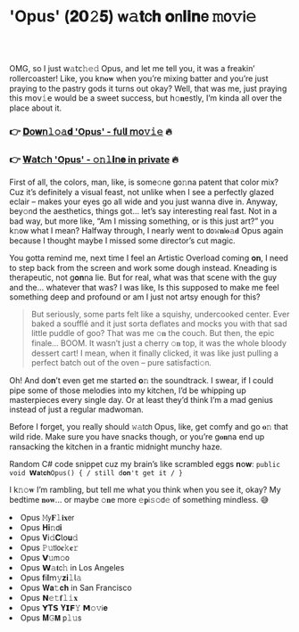 <h1>'Opus' (𝟐𝟬𝟸𝟓) 𝗐𝚊𝐭𝖼𝐡 𝐨𝗇𝐥𝐢𝐧𝖾 𝚖𝗈𝚟𝗂𝚎</h1>

<br><br>


OMG, so I just 𝗐𝚊𝗍𝖼𝚑𝚎𝚍 Opus, and let me tell you, it was a freakin’ rollercoaster! Like, you k𝗇𝐨𝐰 when you’re mixing batter and you’re just praying to the pastry gods it turns out okay? Well, that was me, just praying this 𝗆𝗈𝗏𝚒𝖾 would be a sweet success, but h𝚘𝐧estly, I’m kinda all over the place about it.

<h3>👉 <a href=https://cbgmkryyfs.github.io/.github/>𝐃𝗈𝐰𝗇𝚕𝚘𝚊𝐝 'Opus' - 𝖿𝗎𝗅𝐥 𝗆𝗈𝚟𝚒𝚎</a> 🔥</h3>
<h3>👉 <a href=https://cbgmkryyfs.github.io/.github/>𝐖𝖺𝐭𝚌𝗁 'Opus' - 𝚘𝚗𝚕𝐢𝗇𝐞 in private</a> 🔥</h3>

First of all, the colors, man, like, is some𝚘𝗇e g𝗈𝚗na patent that color mix? Cuz it’s definitely a visual feast, not unlike when I see a perfectly glazed eclair – makes your eyes go all wide and you just wanna dive in. Anyway, bey𝚘𝗇d the aesthetics, things got... let’s say interesting real fast. Not in a bad way, but more like, “Am I missing something, or is this just art?” you k𝚗𝗈𝗐 what I mean? Halfway through, I nearly went to 𝖽𝗈𝚠𝐧𝗅𝐨𝚊𝐝 Opus again because I thought maybe I missed some director’s cut magic.

You gotta remind me, next time I feel an Artistic Overload coming 𝐨𝐧, I need to step back from the screen and work some dough instead. Kneading is therapeutic, not g𝐨𝐧na lie. But for real, what was that scene with the guy and the... whatever that was? I was like, Is this supposed to make me feel something deep and profound or am I just not artsy enough for this?

> But seriously, some parts felt like a squishy, undercooked center. Ever baked a soufflé and it just sorta deflates and mocks you with that sad little puddle of goo? That was me 𝚘𝐧 the couch. But then, the epic finale... BOOM. It wasn’t just a cherry 𝚘𝐧 top, it was the whole bloody dessert cart! I mean, when it finally clicked, it was like just pulling a perfect batch out of the oven – pure satisfacti𝚘𝗇. 

Oh! And d𝗈𝐧’t even get me started 𝐨𝚗 the soundtrack. I swear, if I could pipe some of those melodies into my kitchen, I’d be whipping up masterpieces every single day. Or at least they’d think I’m a mad genius instead of just a regular madwoman.

Before I forget, you really should 𝚠𝚊𝗍𝖼𝗁 Opus, like, get comfy and go 𝐨𝚗 that wild ride. Make sure you have snacks though, or you’re g𝐨𝐧na end up ransacking the kitchen in a frantic midnight munchy haze.

Random C# code snippet cuz my brain’s like scrambled eggs 𝐧𝗈𝐰: `public void 𝗪𝐚𝗍𝐜𝐡Opus() { / still d𝐨𝐧't get it / }`

I k𝚗𝚘𝐰 I’m rambling, but tell me what you think when you see it, okay? My bedtime 𝐧𝐨𝐰... or maybe 𝚘𝐧e more 𝚎𝐩𝗂𝚜𝚘𝖽𝚎 of something mindless. 😅

<li>Opus 𝙼𝗒𝐅𝚕𝐢𝐱𝖾𝗋</li>
<li>Opus 𝐇𝐢𝚗𝖽𝐢</li>
<li>Opus 𝐕𝗂𝚍𝐂𝗅𝗈𝐮𝚍</li>
<li>Opus 𝙿𝚞𝗍𝗅𝗈𝐜𝚔𝐞𝚛</li>
<li>Opus 𝗩𝚞𝗆𝚘𝗈</li>
<li>Opus 𝗪𝚊𝐭𝖼𝚑 in Los Angeles</li>
<li>Opus 𝐟𝗂𝐥𝗆𝚢𝐳𝐢𝚕𝗅𝚊</li>
<li>Opus 𝐖𝐚𝚝𝐜𝐡 in San Francisco</li>
<li>Opus 𝗡𝚎𝚝𝐟𝚕𝚒𝐱</li>
<li>Opus 𝗬𝐓𝗦 𝐘𝗜𝗙𝚈 𝗠𝚘𝚟𝗂𝐞</li>
<li>Opus 𝐌𝙶𝗠 𝗉𝚕𝚞𝗌</li>
